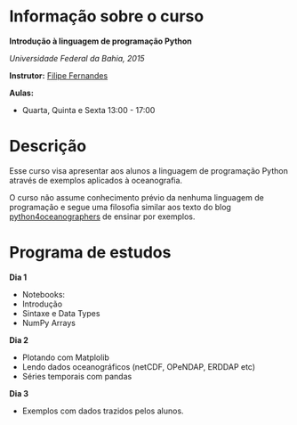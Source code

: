 # Informação sobre o curso

**Introdução à linguagem de programação Python**

*Universidade Federal da Bahia, 2015*

**Instrutor:** [Filipe Fernandes](http://ocefpaf.github.io/homepage/)

**Aulas:**

- Quarta, Quinta e Sexta 13:00 - 17:00


# Descrição
Esse curso visa apresentar aos alunos a linguagem de programação Python através
de exemplos aplicados à oceanografia.

O curso não assume conhecimento prévio da nenhuma linguagem de programação
e segue uma filosofia similar aos texto do blog
[python4oceanographers](http://ocefpaf.github.io/python4oceanographers/) de
ensinar por exemplos.

# Programa de estudos

**Dia 1**

- Notebooks:
- Introdução
- Sintaxe e Data Types
- NumPy Arrays

**Dia 2**

- Plotando com Matplolib
- Lendo dados oceanográficos (netCDF, OPeNDAP, ERDDAP etc)
- Séries temporais com pandas

**Dia 3**
- Exemplos com dados trazidos pelos alunos.
